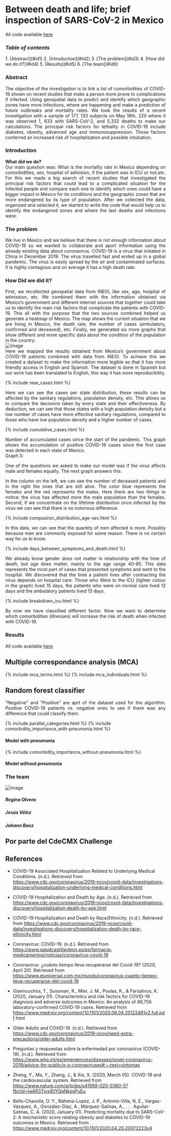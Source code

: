 <h1>Between death and life; brief inspection of SARS-CoV-2 in Mexico</h1>

All code available [here](https://github.com/jvelez-s/cdmx_challenge)

<h3><i>Table of contents</i></h3>
1. [Abstract](#id1)
2. [Introduction](#id2)
3. [The problem](#id3)
4. [How did we do it?](#id4)
5. [Results](#id5)
6. [The team](#id6)

<div id='#id1'>
<h3>Abstract</h3>
<div style="text-align: justify">The objective of the investigation is to link a list of comorbidities of COVID-19 shown on recent studies that make a person more prone to complications if infected. Using geospatial data to predict and identify which geographic zones have more infections, where are happening and make a prediction of future outbreaks and mortality rates.
We took the results of a recent investigation with a sample of 177, 133 subjects on May 18th, 220 where it was observed 1, 633 with SARS-CoV-2, and 5,332 deaths to make our calculations. The principal risk factors for lethality in COVID-19 include diabetes, obesity, advanced age and immunosuppression. Those factors conferred an increased risk of hospitalization and possible intubation. 
</div>

<div id='id2' />  
<h3>Introduction</h3>
<b>What did we do?</b>
<div style="text-align: justify"> Our main question was: 
What is the mortality rate in Mexico depending on comorbidities, sex, hospital of admision, if the patient was in ICU or not,etc. For this we made a big search of recent studies that investigated the principal risk factors that could lead to a complicated situation for the infected people and compare each one to identify which ones could have a bigger impact in México for its conditions and the geographic zones that are more endangered by its type of population.
After we collected the data, organized and selected it, we started to write the code that would help us to identify the endangered zones and where the last deaths and infections were.</div>

<div id='id3' />
<h3>The problem</h3>
<div class="figure">
<div style="text-align: justify"> We live in Mexico and we believe that there is not enough information about COVID-19 so we wanted to collaborate and aport information using the already existing data about coronavirus. 
COVID-19 is a virus that initiated in China in December 2019. The virus travelled fast and ended up in a global pandemic. The virus is easily spread by the air and contaminated surfaces. It is highly contagious and on average it has a high death rate.</div>

<div id='id4' />
<h3>How Did we did it?</h3>
<div style="text-align: justify"> First, we recollected geospatial data from INEGI, like sex, age, hospital of admission, etc. We combined them with the information obtained via Mexico’s government and different internet sources that together could take us to identify the main risk factors that complicate the patients with COVID-19. This all with the purpose that the two sources combined helped us generate a heatmap of Mexico. The map shows the current situation that we are living in Mexico, the death rate, the number of cases (ambulatory, confirmed and deceased), etc.
Finally, we generated six more graphs that show different and more specific data about the condition of the population in the country.</div>   
  
<img alt="image" class="img-fluid rounded" src="./figures/municipalities_positive_cases.jpg">
  
<div style="text-align: justify"> Here we mapped the results obtained from Mexico’s government about COVID-19 patients combined with data from INEGI. 
To achieve this we created a dataset to make the information more legible so that it has more friendly access in English and Spanish. The dataset is done in Spanish but our work has been translated to English, this way it has more reproducibility.</div>

{% include new_cases.html %}

<div style="text-align: justify">Here we can see the cases per state distribution, these results can be affected by the sanitary regulations, population density, etc. This allows us to compare the decisions taken by every state and their effectiveness. 
By deduction, we can see that those states with a high population density but a low number of cases have more effective sanitary regulations, compared to those who have low population density and a higher number of cases.</div>

{% include cumulative_cases.html %}

<div style="text-align: justify">Number of accumulated cases since the start of the pandemic.
This graph shows the accumulation of positive COVID-19 cases since the first case was detected in each state of Mexico.</div>

<div style="text-align: justify"> Graph 3:
 
One of the questions we asked to make our model was if the virus affects male and females equally. The next graph answers this.</div>
<div style="text-align: justify"> In the column on the left, we can see the number of deceased patients and in the right the ones that are still alive. The color blue represents the females and the red represents the males.
Here there are two things to notice: the virus has affected more the male population than the females. Second, if we concentrate on the lifetime distribution once infected by the virus we can see that there is no notorious difference. 
</div>

{% include compasiron_distribution_age-sex.html %}

<div style="text-align: justify">In this data, we can see that the quantity of men affected is more. Possibly because men are commonly exposed for some reason. There is no certain way for us to know.</div>

{% include days_between_symptoms_and_death.html %}

<div style="text-align: justify"> We already know gender does not matter in relationship with the time of death, but age does matter, mainly to the age range 40-85. This data represents the most part of cases that presented symptoms and went to the hospital.
We discovered that the time a patient lives after contracting the virus depends on hospital care. Those who Went to the ICU (lighter colour in the graph) lived 15 days, the patients who were on normal care lived 12 days and the ambulatory patients lived 13 days. </div>

{% include breakdown_icu.html %}

<div style="text-align: justify">By now we have classified different factor. Now we want to determine which comorbidities (illnesses) will increase the risk of death when infected with COVID-19.</div>

 <div id='#id5'>
 <h3>Results</h3>
All code available <a href="https://github.com/jvelez-s/cdmx_challenge">here</a>
<h2>Multiple correspondance analysis (MCA)</h2>
  
{% include mca_terms.html %}
{% include mca_individuals.html %}

<h2>Random forest classifier</h2>
<div style="text-align: justify">"Negative" and "Positive" are aprt of the dataset used for the algorithm. Positive COVID-19 patients vs. negative ones to see if there was any difference that could classify them.</div>
 
{% include parallel_categories.html %}
{% include comorbidity_importance_with-pneumonia.html %}  

<h4>Model with pneumonia</h4>

{% include comorbidity_importance_without-pneumonia.html %}

<h4>Model without pneumonia</h4>

<h3>The team</h3>
<div class="col-12">
        <img alt="image" class="img-fluid rounded" src="./IMG-20200814-WA0001.jpg">
        <h5><strong>Regina Olvera</strong></h5>
        
 <div class="col-12">     
        <h5><strong>Jesús Vélez</strong></h5>
       
<div class="col-12">     
        <h5><strong>Johann Baez</strong></h5>
        
<h2>Por parte del CdeCMX Challenge</h2>
  
  
<h2>References</h2>  
  
- COVID-19 Associated Hospitalization Related to Underlying Medical Conditions. (n.d.). Retrieved from https://www.cdc.gov/coronavirus/2019-ncov/covid-data/investigations-discovery/hospitalization-underlying-medical-conditions.html
 
- COVID-19 Hospitalization and Death by Age. (n.d.). Retrieved from https://www.cdc.gov/coronavirus/2019-ncov/covid-data/investigations-discovery/hospitalization-death-by-age.html
 
- COVID-19 Hospitalization and Death by Race/Ethnicity. (n.d.). Retrieved from https://www.cdc.gov/coronavirus/2019-ncov/covid-data/investigations-discovery/hospitalization-death-by-race-ethnicity.html
 
- Coronavirus: COVID-19. (n.d.). Retrieved from https://www.saludcastillayleon.es/es/farmacia-medicamentos/noticias/coronavirus-covid-19
 
- Coronavirus: ¿cuánto tiempo lleva recuperarse del Covid-19? (2020, April 20). Retrieved from https://www.eluniversal.com.mx/mundo/coronavirus-cuanto-tiempo-lleva-recuperarse-del-covid-19
 
- Giannouchos, T., Sussman, R., Mier, J. M., Poulas, K., & Farsalinos, K. (2020, January 01). Characteristics and risk factors for COVID-19 diagnosis and adverse outcomes in Mexico: An analysis of 89,756 laboratory-confirmed COVID-19 cases. Retrieved from https://www.medrxiv.org/content/10.1101/2020.06.04.20122481v2.full.pdf html
 
- Older Adults and COVID-19. (n.d.). Retrieved from https://www.cdc.gov/coronavirus/2019-ncov/need-extra-precautions/older-adults.html
 
- Preguntas y respuestas sobre la enfermedad por coronavirus (COVID-19). (n.d.). Retrieved from https://www.who.int/es/emergencies/diseases/novel-coronavirus-2019/advice-for-public/q-a-coronaviruses#:~:text=sintomas
 
- Zheng, Y., Ma, Y., Zhang, J., & Xie, X. (2020, March 05). COVID-19 and the cardiovascular system. Retrieved from https://www.nature.com/articles/s41569-020-0360-5?fbclid=IwAR3TjvxiEtYQqNkpsPuEu
 
- Bello-Chavolla, O. Y., Bahena-Lopez, J. P., Antonio-Villa, N. E., Vargas-Vázquez, A., González-Díaz, A., Márquez-Salinas, A., . . . Aguilar-Salinas, C. A. (2020, January 01). Predicting mortality due to SARS-CoV-2: A mechanistic score relating obesity and diabetes to COVID-19 outcomes in Mexico. Retrieved from https://www.medrxiv.org/content/10.1101/2020.04.20.20072223v4
